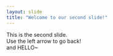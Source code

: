 ```yaml
---
layout: slide
title: "Welcome to our second slide!"
---
```

This is the second slide.  
Use the left arrow to go back!  
and HELLO~
